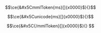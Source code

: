 ```math 
\ce{&#x5CmmlToken{ms}[]{x0000}$}{}
```
```math 
\ce{&#x5Cunicode{ms}[]{x0000}$}{}
```
```math 
\ce{&#x5C{/mmlToken}[]{x0000}$}{}
